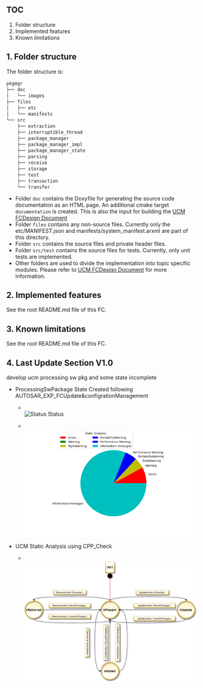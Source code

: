 ## TOC
1. Folder structure
2. Implemented features
3. Known limitations

## 1. Folder structure

The folder structure is:

	pkgmgr
    ├── doc
    │   └── images
    ├── files
    │   ├── etc
    │   └── manifests
    └── src
        ├── extraction
        ├── interruptible_thread
        ├── package_manager
        ├── package_manager_impl
        ├── package_manager_state
        ├── parsing
        ├── receive
        ├── storage
        ├── test
        ├── transaction
        └── transfer

* Folder `doc` contains the Doxyfile for generating the source code documentation as an HTML page. An additional cmake target `documentation` is created. This is also the input for building the [UCM FCDesign Document](https://svn.autosar.org/repos/work/26_Standards/30_AP_R1/01_Sources/EXP_FCDesignUpdateAndConfigManagement_894/AUTOSAR_EXP_FCDesignUpdateAndConfigManagement.pdf)
* Folder `files` contains any non-source files. Currently only the etc/MANIFEST.json and manifests/system_manifest.arxml are part of this directory.
* Folder `src` contains the source files and private header files.
* Folder `src/test` contains the source files for tests. Currently, only unit tests are implemented.
* Other folders are used to divide the implementation into topic specific modules. Please refer to [UCM FCDesign Document](https://svn.autosar.org/repos/work/26_Standards/30_AP_R1/01_Sources/EXP_FCDesignUpdateAndConfigManagement_894/AUTOSAR_EXP_FCDesignUpdateAndConfigManagement.pdf) for more information.

## 2. Implemented features

See the root README.md file of this FC.

## 3. Known limitations

See the root README.md file of this FC.

## 4. Last Update Section V1.0

develop ucm processing sw pkg and some state incomplete 
   
   * ProcessingSwPackage State Created      following AUTOSAR_EXP_FCUpdate&configrationManagement
    
     - </br>![Status Status](https://travis-ci.org/joemccann/dillinger.svg?branch=master)
    
     - </br>![STATE MACHINE](https://github.com/ELabbassalah56/UCM_MOdule/blob/main/pkgmgr/doc/images/StaticAnalysis.png?raw=true)
  * UCM Static Analysis using CPP_Check
    - </br>![Status Status](https://github.com/ELabbassalah56/UCM_MOdule/blob/main/pkgmgr/doc/images/swclState.png?raw=true)
